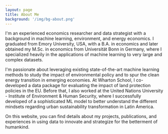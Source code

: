 ```yaml
---
layout: page
title: About Me
background: '/img/bg-about.png'
---
```


I'm an experienced economics researcher and data strategist with a background in machine learning, environment, and energy economics. I graduated from Emory University, USA, with a B.A. in economics and later obtained my M.Sc. in economics from Universität Bonn in Germany, where I specialized heavily in the applications of machine learning to very large and complex datasets.

I'm passionate about leveraging existing state-of-the-art machine learning methods to study the impact of environmental policy and to spur the clean energy transition in emerging economies. At Wharton School, I co-developed a data package for evaluating the impact of land protection policies in the EU. Before that, I also worked at the United Nations University - Institute of Environment & Human Security, where I successfully developed of a sophisticated ML model to better understand the different mindsets regarding urban sustainability transformation in Latin America.

On this website, you can find details about my projects, publications, and experiences in using data to innovate and strategize for the betterment of humankind.
